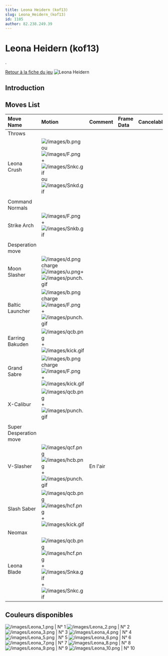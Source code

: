 ```yaml
---
title: Leona Heidern (kof13)
slug: Leona_Heidern_(kof13)
id: 1105
author: 82.238.249.39
---
```


# Leona Heidern (kof13)

.

[Retour à la fiche du
jeu](http://basgrospoing.fr/wiki/index.php?title=The_King_of_Fighters_XIII)
![Leona Heidern](/images/Leonakof13.gif "Leona Heidern")

## Introduction

## Moves List

| Move Name              | Motion                                                                                                                                                          | Comment  | Frame Data | Cancelable | Damage LOW/HIGH/EX |
|:-----------------------|:----------------------------------------------------------------------------------------------------------------------------------------------------------------|:---------|:-----------|:-----------|:-------------------|
| Throws                 |                                                                                                                                                                 |          |            |            |                    |
| Leona Crush            | ![](/images/b.png "/images/b.png") ou ![](/images/F.png "/images/F.png") + ![](/images/Snkc.gif "/images/Snkc.gif") ou ![](/images/Snkd.gif "/images/Snkd.gif") |          |            |            | 100                |
|                        |                                                                                                                                                                 |          |            |            |                    |
| Command Normals        |                                                                                                                                                                 |          |            |            |                    |
| Strike Arch            | ![](/images/F.png "/images/F.png") + ![](/images/Snkb.gif "/images/Snkb.gif")                                                                                   |          |            |            |                    |
|                        |                                                                                                                                                                 |          |            |            |                    |
| Desperation move       |                                                                                                                                                                 |          |            |            |                    |
| Moon Slasher           | ![](/images/d.png "/images/d.png")charge![](/images/u.png "/images/u.png")+ ![](/images/punch.gif "/images/punch.gif")                                          |          |            |            |                    |
| Baltic Launcher        | ![](/images/b.png "/images/b.png")charge![](/images/F.png "/images/F.png") +![](/images/punch.gif "/images/punch.gif")                                          |          |            |            |                    |
| Earring Bakuden        | ![](/images/qcb.png "/images/qcb.png") +![](/images/kick.gif "/images/kick.gif")                                                                                |          |            |            |                    |
| Grand Sabre            | ![](/images/b.png "/images/b.png")charge![](/images/F.png "/images/F.png") + ![](/images/kick.gif "/images/kick.gif")                                           |          |            |            |                    |
| X-Calibur              | ![](/images/qcb.png "/images/qcb.png") +![](/images/punch.gif "/images/punch.gif")                                                                              |          |            |            |                    |
|                        |                                                                                                                                                                 |          |            |            |                    |
| Super Desperation move |                                                                                                                                                                 |          |            |            |                    |
| V-Slasher              | ![](/images/qcf.png "/images/qcf.png")![](/images/hcb.png "/images/hcb.png") + ![](/images/punch.gif "/images/punch.gif")                                       | En l'air |            |            |                    |
| Slash Saber            | ![](/images/qcb.png "/images/qcb.png")![](/images/hcf.png "/images/hcf.png") + ![](/images/kick.gif "/images/kick.gif")                                         |          |            |            |                    |
| Neomax                 |                                                                                                                                                                 |          |            |            |                    |
| Leona Blade            | ![](/images/qcb.png "/images/qcb.png")![](/images/hcf.png "/images/hcf.png")+ ![](/images/Snka.gif "/images/Snka.gif")+![](/images/Snkc.gif "/images/Snkc.gif") |          |            |            |                    |

## Couleurs disponibles

![](/images/Leona_1.png "/images/Leona_1.png") \| N° 1
![](/images/Leona_2.png "/images/Leona_2.png") \| N° 2
![](/images/Leona_3.png "/images/Leona_3.png") \| N° 3
![](/images/Leona_4.png "/images/Leona_4.png") \| N° 4
![](/images/Leona_5.png "/images/Leona_5.png") \| N° 5
![](/images/Leona_6.png "/images/Leona_6.png") \| N° 6
![](/images/Leona_7.png "/images/Leona_7.png") \| N° 7
![](/images/Leona_8.png "/images/Leona_8.png") \| N° 8
![](/images/Leona_9.png "/images/Leona_9.png") \| N° 9
![](/images/Leona_10.png "/images/Leona_10.png") \| N° 10
